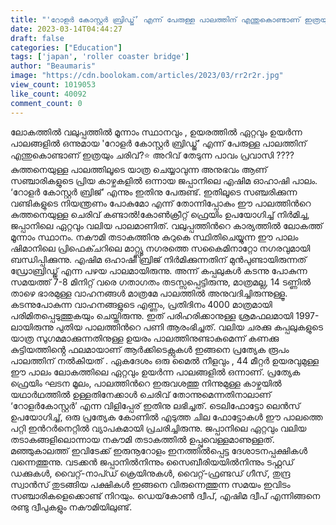 ```yaml
---
title: "'റോളർ കോസ്റ്റർ ബ്രിഡ്ജ്’ എന്ന് പേരുള്ള പാലത്തിന് എന്തുകൊണ്ടാണ് ഇത്രയും ചരിവ് ? വണ്ടികളുടെ നിയന്ത്രണം പോകില്ലേ ?"
date: 2023-03-14T04:44:27
draft: false
categories: ["Education"]
tags: ['japan', 'roller coaster bridge']
author: "Beaumaris"
image: "https://cdn.boolokam.com/articles/2023/03/rr2r2r.jpg"
view_count: 1019053
like_count: 40092
comment_count: 0
---
```


ലോകത്തിൽ വലുപ്പത്തിൽ മൂന്നാം സ്ഥാനവും , ഉയരത്തിൽ ഏറ്റവും ഉയർന്ന പാലങ്ങളിൽ ഒന്നുമായ 'റോളർ കോസ്റ്റർ ബ്രിഡ്ജ്’ എന്ന് പേരുള്ള പാലത്തിന് എന്തുകൊണ്ടാണ് ഇത്രയും ചരിവ്?⭐ അറിവ് തേടുന്ന പാവം പ്രവാസി ????കുത്തനെയുള്ള പാലത്തിലൂടെ യാത്ര ചെയ്യാവുന്ന അനുഭവം ആണ് സഞ്ചാരികളുടെ പ്രിയ കാഴ്ചകളില്‍ ഒന്നായ ജപ്പാനിലെ എഷിമ ഓഹാഷി പാലം. ‘റോളർ കോസ്റ്റർ ബ്രിജ്’ എന്നും ഇതിനു പേരുണ്ട്. ഇതിലൂടെ സഞ്ചരിക്കുന്ന വണ്ടികളുടെ നിയന്ത്രണം പോകുമോ എന്ന് തോന്നിപ്പോകും ഈ പാലത്തിന്‍റെ കുത്തനെയുള്ള ചെരിവ് കണ്ടാല്‍!കോൺക്രീറ്റ് ഫ്രെയിം ഉപയോഗിച്ച് നിര്‍മിച്ച, ജപ്പാനിലെ ഏറ്റവും വലിയ പാലമാണിത്. വലുപ്പത്തിന്‍റെ കാര്യത്തില്‍ ലോകത്ത് മൂന്നാം സ്ഥാനം. നകൗമി തടാകത്തിനു കുറുകെ സ്ഥിതിചെയ്യുന്ന ഈ പാലം ഷിമാനിലെ പ്രിഫെക്ചറിലെ മാറ്റ്സ്യൂ നഗരത്തെ സകൈമിനാറ്റോ നഗരവുമായി ബന്ധിപ്പിക്കുന്നു. എഷിമ ഒഹാഷി ബ്രിജ് നിര്‍മിക്കുന്നതിന് മുന്‍പുണ്ടായിരുന്നത് ഡ്രോബ്രിഡ്ജ് എന്ന പഴയ പാലമായിരുന്നു. അന്ന് കപ്പലുകള്‍ കടന്നു പോകുന്ന സമയത്ത് 7-8 മിനിറ്റ് വരെ ഗതാഗതം തടസ്സപ്പെട്ടിരുന്നു, മാത്രമല്ല, 14 ടണ്ണിൽ താഴെ ഭാരമുള്ള വാഹനങ്ങൾ മാത്രമേ പാലത്തിൽ അനുവദിച്ചിരുന്നുള്ളൂ. കടന്നുപോകുന്ന വാഹനങ്ങളുടെ എണ്ണം, പ്രതിദിനം 4000 മാത്രമായി പരിമിതപ്പെടുത്തുകയും ചെയ്തിരുന്നു. ഇത് പരിഹരിക്കാനുള്ള ശ്രമഫലമായി 1997- ലായിരുന്നു പുതിയ പാലത്തിന്‍റെ പണി ആരംഭിച്ചത്. വലിയ ചരക്കു കപ്പലുകളുടെ യാത്ര സുഗമമാക്കുന്നതിനുള്ള ഉയരം പാലത്തിനുണ്ടാകുമെന്ന് കണക്കു കുട്ടിയത്തിൻ്റെ ഫലമായാണ് ആര്‍ക്കിടെക്റ്റുകള്‍ ഇങ്ങനെ പ്രത്യേക രൂപം പാലത്തിന് നൽകിയത് . ഏകദേശം ഒരു മൈൽ നീളവും , 44 മീറ്റർ ഉയരവുമുള്ള ഈ പാലം ലോകത്തിലെ ഏറ്റവും ഉയർന്ന പാലങ്ങളിൽ ഒന്നാണ്. പ്രത്യേക ഫ്രെയിം ഘടന മൂലം, പാലത്തിന്‍റെ ഇരുവശത്തു നിന്നുമുള്ള കാഴ്ചയില്‍ യഥാർഥത്തില്‍ ഉള്ളതിനേക്കാള്‍ ചെരിവ് തോന്നുമെന്നതിനാലാണ് ‘റോളർ‌കോസ്റ്റർ’ എന്ന വിളിപ്പേര് ഇതിനു ലഭിച്ചത്. ടെലിഫോട്ടോ ലെൻസ് ഉപയോഗിച്ച്, ഒരു പ്രത്യേക കോണില്‍ എടുത്ത ചില ഫോട്ടോകള്‍ ഈ പാലത്തെ പറ്റി ഇന്‍റര്‍നെറ്റില്‍ വ്യാപകമായി പ്രചരിച്ചിരുന്നു. ജപ്പാനിലെ ഏറ്റവും വലിയ തടാകങ്ങളിലൊന്നായ നകൗമി തടാകത്തില്‍ ഉപ്പുവെള്ളമാണുള്ളത്. മഞ്ഞുകാലത്ത് ഇവിടേക്ക് ഇരുനൂറോളം ഇനത്തില്‍പ്പെട്ട ദേശാടനപ്പക്ഷികള്‍ വന്നെത്തുന്നു. വടക്കന്‍ ജപ്പാനില്‍നിന്നും സൈബീരിയയില്‍നിന്നും ടഫ്റ്റഡ് ഡക്കുകൾ, വൈറ്റ്-നാപ്ഡ് ക്രെയിനുകൾ, വൈറ്റ്-ഫ്രണ്ടഡ് ഗീസ്, തുന്ദ്ര സ്വാൻസ് തുടങ്ങിയ പക്ഷികള്‍ ഇങ്ങനെ വിരുന്നെത്തുന്ന സമയം ഇവിടം സഞ്ചാരികളെക്കൊണ്ട് നിറയും. ഡെയ്‌കോൺ ദ്വീപ്, എഷിമ ദ്വീപ് എന്നിങ്ങനെ രണ്ടു ദ്വീപുകളും നകൗമിയിലുണ്ട്.
